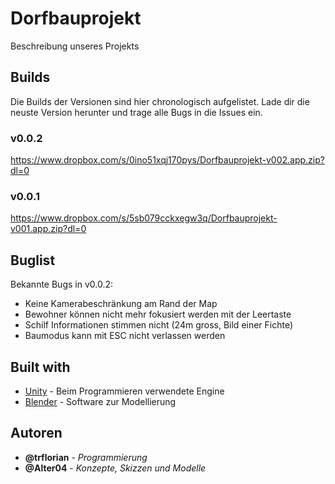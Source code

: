 # Dorfbauprojekt
Beschreibung unseres Projekts

## Builds
Die Builds der Versionen sind hier chronologisch aufgelistet. Lade dir die neuste Version herunter und trage alle Bugs in die Issues ein.
### v0.0.2
https://www.dropbox.com/s/0ino51xqj170pys/Dorfbauprojekt-v002.app.zip?dl=0
### v0.0.1
https://www.dropbox.com/s/5sb079cckxegw3q/Dorfbauprojekt-v001.app.zip?dl=0

## Buglist
Bekannte Bugs in v0.0.2:
- Keine Kamerabeschränkung am Rand der Map
- Bewohner können nicht mehr fokusiert werden mit der Leertaste
- Schilf Informationen stimmen nicht (24m gross, Bild einer Fichte)
- Baumodus kann mit ESC nicht verlassen werden

## Built with
* [Unity](https://unity3d.com/de) - Beim Programmieren verwendete Engine
* [Blender](https://www.blender.org/) - Software zur Modellierung

## Autoren
* **@trflorian** - *Programmierung*
* **@Alter04** - *Konzepte, Skizzen und Modelle*
